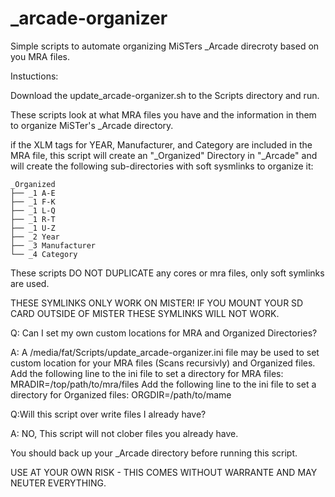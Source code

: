 # _arcade-organizer

Simple scripts to automate organizing MiSTers \_Arcade direcroty based on you MRA files.

Instuctions:

Download the update_arcade-organizer.sh to the Scripts directory and run.

These scripts look at what MRA files you have and the information in them to organize MiSTer's \_Arcade directory. 

if the XLM tags for YEAR, Manufacturer, and Category are included in the MRA file,  this script will create an "\_Organized" Directory in "\_Arcade" and will create the following sub-directories with soft sysmlinks to organize it:

```
_Organized
├── _1 A-E
├── _1 F-K
├── _1 L-Q
├── _1 R-T
├── _1 U-Z
├── _2 Year
├── _3 Manufacturer
└── _4 Category
```
These scripts DO NOT DUPLICATE any cores or mra files, only soft symlinks are used.

THESE SYMLINKS ONLY WORK ON MISTER! IF YOU MOUNT YOUR SD CARD OUTSIDE OF MISTER THESE SYMLINKS WILL NOT WORK.

Q: Can I set my own custom locations for MRA and Organized Directories?

A: A /media/fat/Scripts/update_arcade-organizer.ini file may be used to set custom location for your MRA files (Scans recursivly) and Organized files.
Add the following line to the ini file to set a directory for MRA files: MRADIR=/top/path/to/mra/files
Add the following line to the ini file to set a directory for Organized files: ORGDIR=/path/to/mame 

Q:Will this script over write files I already have?

A: NO, This script will not clober files you already have.


You should back up your \_Arcade directory before running this script.

USE AT YOUR OWN RISK - THIS COMES WITHOUT WARRANTE AND MAY NEUTER EVERYTHING.
